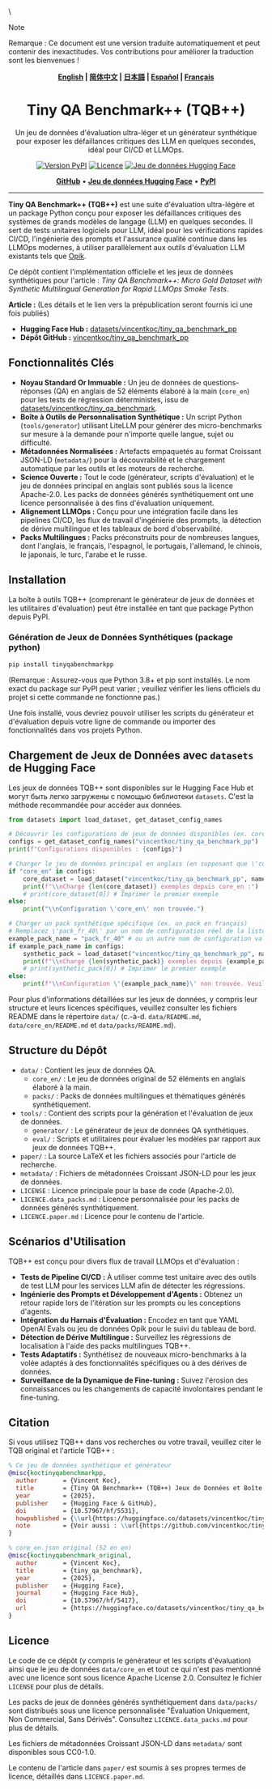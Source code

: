 \
> [!NOTE]
> Remarque : Ce document est une version traduite automatiquement et peut contenir des inexactitudes. Vos contributions pour améliorer la traduction sont les bienvenues !

<!-- SPDX-License-Identifier: Apache-2.0 OR CC BY 4.0 OR other -->
<div align="center"><b><a href="README.md">English</a> | <a href="README_zh.md">简体中文</a> | <a href="README_ja.md">日本語</a> | <a href="README_es.md">Español</a> | <a href="README_fr.md">Français</a></b></div>

<h1 align="center" style="border: none">
    <div style="border: none">
        <!-- Si vous avez un logo, vous pouvez l'ajouter ici. Exemple :
        <a href="YOUR_PROJECT_LINK"><picture>
            <source media="(prefers-color-scheme: dark)" srcset="PATH_TO_DARK_LOGO.svg">
            <source media="(prefers-color-scheme: light)" srcset="PATH_TO_LIGHT_LOGO.svg">
            <img alt="Logo du Projet" src="PATH_TO_LIGHT_LOGO.svg" width="200" />
        </picture></a>
        <br>
        -->
        Tiny QA Benchmark++ (TQB++)
    </div>
</h1>

<p align="center">
Un jeu de données d'évaluation ultra-léger et un générateur synthétique <br>pour exposer les défaillances critiques des LLM en quelques secondes, idéal pour CI/CD et LLMOps.
</p>

<div align="center">
    <a href="https://pypi.org/project/tinyqabenchmarkpp/"><img alt="Version PyPI" src="https://img.shields.io/pypi/v/tinyqabenchmarkpp"></a>
    <a href="https://github.com/vincentkoc/tiny_qa_benchmark_pp/blob/main/LICENSE"><img alt="Licence" src="https://img.shields.io/github/license/vincentkoc/tiny_qa_benchmark_pp"></a>
    <a href="https://huggingface.co/datasets/vincentkoc/tiny_qa_benchmark_pp"><img alt="Jeu de données Hugging Face" src="https://img.shields.io/badge/🤗%20Dataset-Tiny%20QA%20Benchmark%2B%2B-blue"></a>
    <!-- Envisagez d'ajouter un badge de workflow GitHub Actions si vous avez configuré la CI -->
    <!-- ex: <a href="YOUR_WORKFLOW_LINK"><img alt="État de la construction" src="YOUR_WORKFLOW_BADGE_SVG_LINK"></a> -->
</div>

<p align="center">
    <a href="https://github.com/vincentkoc/tiny_qa_benchmark_pp"><b>GitHub</b></a> •
    <a href="https://huggingface.co/datasets/vincentkoc/tiny_qa_benchmark_pp"><b>Jeu de données Hugging Face</b></a> •
    <!-- Lien vers l'article dès qu'il sera disponible -->
    <!-- <a href="#"><b>Article (Lien à venir)</b></a> • -->
    <a href="https://pypi.org/project/tinyqabenchmarkpp/"><b>PyPI</b></a>
</p>

<hr>
<!-- Optionnel : Si vous avez une miniature de projet, vous pouvez l'ajouter ici -->
<!-- <p align="center"><img alt="Miniature TQB++" src="path/to/your/thumbnail.png" width="700"></p> -->

**Tiny QA Benchmark++ (TQB++)** est une suite d'évaluation ultra-légère et un package Python conçu pour exposer les défaillances critiques des systèmes de grands modèles de langage (LLM) en quelques secondes. Il sert de tests unitaires logiciels pour LLM, idéal pour les vérifications rapides CI/CD, l'ingénierie des prompts et l'assurance qualité continue dans les LLMOps modernes, à utiliser parallèlement aux outils d'évaluation LLM existants tels que [Opik](https://github.com/comet-ml/opik/).

Ce dépôt contient l'implémentation officielle et les jeux de données synthétiques pour l'article : *Tiny QA Benchmark++: Micro Gold Dataset with Synthetic Multilingual Generation for Rapid LLMOps Smoke Tests*.

**Article :** (Les détails et le lien vers la prépublication seront fournis ici une fois publiés)

- **Hugging Face Hub :** [datasets/vincentkoc/tiny_qa_benchmark_pp](https://huggingface.co/datasets/vincentkoc/tiny_qa_benchmark_pp)
- **Dépôt GitHub :** [vincentkoc/tiny_qa_benchmark_pp](https://github.com/vincentkoc/tiny_qa_benchmark_pp)

## Fonctionnalités Clés

*   **Noyau Standard Or Immuable :** Un jeu de données de questions-réponses (QA) en anglais de 52 éléments élaboré à la main (`core_en`) pour les tests de régression déterministes, issu de [datasets/vincentkoc/tiny_qa_benchmark](https://huggingface.co/datasets/vincentkoc/tiny_qa_benchmark).
*   **Boîte à Outils de Personnalisation Synthétique :** Un script Python (`tools/generator`) utilisant LiteLLM pour générer des micro-benchmarks sur mesure à la demande pour n'importe quelle langue, sujet ou difficulté.
*   **Métadonnées Normalisées :** Artefacts empaquetés au format Croissant JSON-LD (`metadata/`) pour la découvrabilité et le chargement automatique par les outils et les moteurs de recherche.
*   **Science Ouverte :** Tout le code (générateur, scripts d'évaluation) et le jeu de données principal en anglais sont publiés sous la licence Apache-2.0. Les packs de données générés synthétiquement ont une licence personnalisée à des fins d'évaluation uniquement.
*   **Alignement LLMOps :** Conçu pour une intégration facile dans les pipelines CI/CD, les flux de travail d'ingénierie des prompts, la détection de dérive multilingue et les tableaux de bord d'observabilité.
*   **Packs Multilingues :** Packs préconstruits pour de nombreuses langues, dont l'anglais, le français, l'espagnol, le portugais, l'allemand, le chinois, le japonais, le turc, l'arabe et le russe.

## Installation

La boîte à outils TQB++ (comprenant le générateur de jeux de données et les utilitaires d'évaluation) peut être installée en tant que package Python depuis PyPI.

### Génération de Jeux de Données Synthétiques (package python)

```bash
pip install tinyqabenchmarkpp
```

(Remarque : Assurez-vous que Python 3.8+ et pip sont installés. Le nom exact du package sur PyPI peut varier ; veuillez vérifier les liens officiels du projet si cette commande ne fonctionne pas.)

Une fois installé, vous devriez pouvoir utiliser les scripts du générateur et d'évaluation depuis votre ligne de commande ou importer des fonctionnalités dans vos projets Python.

## Chargement de Jeux de Données avec `datasets` de Hugging Face

Les jeux de données TQB++ sont disponibles sur le Hugging Face Hub et могут быть легко загружены с помощью библиотеки `datasets`. C'est la méthode recommandée pour accéder aux données.

```python
from datasets import load_dataset, get_dataset_config_names

# Découvrir les configurations de jeux de données disponibles (ex. core_en, pack_fr_40, etc.)
configs = get_dataset_config_names("vincentkoc/tiny_qa_benchmark_pp")
print(f"Configurations disponibles : {configs}")

# Charger le jeu de données principal en anglais (en supposant que \'core_en\' est une configuration)
if "core_en" in configs:
    core_dataset = load_dataset("vincentkoc/tiny_qa_benchmark_pp", name="core_en", split="train")
    print(f"\\nChargé {len(core_dataset)} exemples depuis core_en :")
    # print(core_dataset[0]) # Imprimer le premier exemple
else:
    print("\\nConfiguration \'core_en\' non trouvée.")

# Charger un pack synthétique spécifique (ex. un pack en français)
# Remplacez \'pack_fr_40\' par un nom de configuration réel de la liste `configs`
example_pack_name = "pack_fr_40" # ou un autre nom de configuration valide
if example_pack_name in configs:
    synthetic_pack = load_dataset("vincentkoc/tiny_qa_benchmark_pp", name=example_pack_name, split="train")
    print(f"\\nChargé {len(synthetic_pack)} exemples depuis {example_pack_name} :")
    # print(synthetic_pack[0]) # Imprimer le premier exemple
else:
    print(f"\\nConfiguration \'{example_pack_name}\' non trouvée. Veuillez choisir parmi les configurations disponibles.")

```

Pour plus d'informations détaillées sur les jeux de données, y compris leur structure et leurs licences spécifiques, veuillez consulter les fichiers README dans le répertoire `data/` (c.-à-d. `data/README.md`, `data/core_en/README.md` et `data/packs/README.md`).

## Structure du Dépôt

*   `data/` : Contient les jeux de données QA.
    *   `core_en/` : Le jeu de données original de 52 éléments en anglais élaboré à la main.
    *   `packs/` : Packs de données multilingues et thématiques générés synthétiquement.
*   `tools/` : Contient des scripts pour la génération et l'évaluation de jeux de données.
    *   `generator/` : Le générateur de jeux de données QA synthétiques.
    *   `eval/` : Scripts et utilitaires pour évaluer les modèles par rapport aux jeux de données TQB++.
*   `paper/` : La source LaTeX et les fichiers associés pour l'article de recherche.
*   `metadata/` : Fichiers de métadonnées Croissant JSON-LD pour les jeux de données.
*   `LICENSE` : Licence principale pour la base de code (Apache-2.0).
*   `LICENCE.data_packs.md` : Licence personnalisée pour les packs de données générés synthétiquement.
*   `LICENCE.paper.md` : Licence pour le contenu de l'article.

## Scénarios d'Utilisation

TQB++ est conçu pour divers flux de travail LLMOps et d'évaluation :

*   **Tests de Pipeline CI/CD :** À utiliser comme test unitaire avec des outils de test LLM pour les services LLM afin de détecter les régressions.
*   **Ingénierie des Prompts et Développement d'Agents :** Obtenez un retour rapide lors de l'itération sur les prompts ou les conceptions d'agents.
*   **Intégration du Harnais d'Évaluation :** Encodez en tant que YAML OpenAI Evals ou jeu de données Opik pour le suivi du tableau de bord.
*   **Détection de Dérive Multilingue :** Surveillez les régressions de localisation à l'aide des packs multilingues TQB++.
*   **Tests Adaptatifs :** Synthétisez de nouveaux micro-benchmarks à la volée adaptés à des fonctionnalités spécifiques ou à des dérives de données.
*   **Surveillance de la Dynamique de Fine-tuning :** Suivez l'érosion des connaissances ou les changements de capacité involontaires pendant le fine-tuning.

## Citation

Si vous utilisez TQB++ dans vos recherches ou votre travail, veuillez citer le TQB original et l'article TQB++ :

```bibtex
% Ce jeu de données synthétique et générateur
@misc{koctinyqabenchmarkpp,
  author       = {Vincent Koc},
  title        = {Tiny QA Benchmark++ (TQB++) Jeux de Données et Boîte à Outils},
  year         = {2025},
  publisher    = {Hugging Face & GitHub},
  doi          = {10.57967/hf/5531},
  howpublished = {\\url{https://huggingface.co/datasets/vincentkoc/tiny_qa_benchmark_pp}},
  note         = {Voir aussi : \\url{https://github.com/vincentkoc/tiny_qa_benchmark_pp}}
}

% core_en.json original (52 en en)
@misc{koctinyqabenchmark_original,
  author       = {Vincent Koc},
  title        = {tiny_qa_benchmark},
  year         = {2025},
  publisher    = {Hugging Face},
  journal      = {Hugging Face Hub},
  doi          = {10.57967/hf/5417},
  url          = {https://huggingface.co/datasets/vincentkoc/tiny_qa_benchmark}
}
```

<!-- % Placeholder pour la citation de l'article TQB++ JMLR - à mettre à jour dès que disponible
@article{koc2025tqb_pp,
  author       = {Vincent Koc},
  title        = {Tiny QA Benchmark$^{++}$: Micro Gold Dataset with Synthetic Multilingual Generation for Rapid LLMOps Smoke Tests},
  journal      = {Journal of Machine Learning Research (en attente)},
  year         = {2025},
  volume       = {XX},
  number       = {X},
  pages        = {X-XX},
  url          = {http://jmlr.org/papers/vXX/koc25a.html} % URL d'exemple
} -->

## Licence
Le code de ce dépôt (y compris le générateur et les scripts d'évaluation) ainsi que le jeu de données `data/core_en` et tout ce qui n'est pas mentionné avec une licence sont sous licence Apache License 2.0. Consultez le fichier `LICENSE` pour plus de détails.

Les packs de jeux de données générés synthétiquement dans `data/packs/` sont distribués sous une licence personnalisée "Évaluation Uniquement, Non Commercial, Sans Dérivés". Consultez `LICENCE.data_packs.md` pour plus de détails.

Les fichiers de métadonnées Croissant JSON-LD dans `metadata/` sont disponibles sous CC0-1.0.

Le contenu de l'article dans `paper/` est soumis à ses propres termes de licence, détaillés dans `LICENCE.paper.md`. 